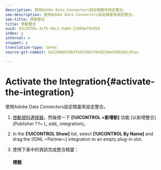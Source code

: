 ```yaml
---
description: 使用Adobe Data Connectors設定精靈來設定整合。
seo-description: 使用Adobe Data Connectors設定精靈來設定整合。
seo-title: 啓動整合
title: 啓動整合
uuid: 93c59f8e-3cf5-44c1-9a04-22460af93d5d
index: y
internal: n
snippet: y
translation-type: tm+mt
source-git-commit: 5e22d080398d74df29b1f849258e6500168cd5aa

---
```



# Activate the Integration{#activate-the-integration}

使用Adobe Data Connectors設定精靈來設定整合。

1. [啓動資料連接器](Publisher)，然後按一下 **[!UICONTROL +新增新]** 功能 [以新增整合](Publisher？f= t_ add_ integration)。
1. In the **[!UICONTROL Show]** list, select **[!UICONTROL By Name]** and drag the [!DNL ~Partner~] integration to an empty plug-in slot.
1. 使用下表中的資訊完成整合精靈：

   #### 標題
   |  |  |
   |---|---|

